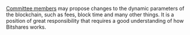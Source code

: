 [Committee members](introduction/committee) may propose changes to the dynamic parameters of the blockchain, such as fees, block time and many other things. It is a position of great responsibility that requires a good understanding of how Bitshares works.